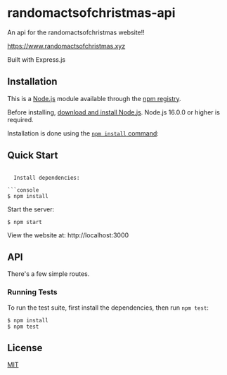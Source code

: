 # randomactsofchristmas-api
An api for the randomactsofchristmas website!!

https://www.randomactsofchristmas.xyz

Built with Express.js

## Installation

This is a [Node.js](https://nodejs.org/en/) module available through the
[npm registry](https://www.npmjs.com/).

Before installing, [download and install Node.js](https://nodejs.org/en/download/).
Node.js 16.0.0 or higher is required.

Installation is done using the
[`npm install` command](https://docs.npmjs.com/getting-started/installing-npm-packages-locally):

## Quick Start

```

  Install dependencies:

```console
$ npm install
```

  Start the server:

```console
$ npm start
```

  View the website at: http://localhost:3000


## API

There's a few simple routes. 

### Running Tests

To run the test suite, first install the dependencies, then run `npm test`:

```console
$ npm install
$ npm test
```



## License

  [MIT](LICENSE)

[appveyor-image]: https://badgen.net/appveyor/ci/dougwilson/express/master?label=windows
[appveyor-url]: https://ci.appveyor.com/project/dougwilson/express
[coveralls-image]: https://badgen.net/coveralls/c/github/expressjs/express/master
[coveralls-url]: https://coveralls.io/r/expressjs/express?branch=master
[github-actions-ci-image]: https://badgen.net/github/checks/expressjs/express/master?label=linux
[github-actions-ci-url]: https://github.com/expressjs/express/actions/workflows/ci.yml
[npm-downloads-image]: https://badgen.net/npm/dm/express
[npm-downloads-url]: https://npmcharts.com/compare/express?minimal=true
[npm-install-size-image]: https://badgen.net/packagephobia/install/express
[npm-install-size-url]: https://packagephobia.com/result?p=express
[npm-url]: https://npmjs.org/package/express
[npm-version-image]: https://badgen.net/npm/v/express
